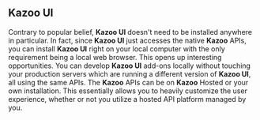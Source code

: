 ## Kazoo UI

Contrary to popular belief, **Kazoo UI** doesn't need to be installed anywhere in particular. In fact, since **Kazoo UI** just accesses the native **Kazoo** APIs, you can install **Kazoo UI** right on your local computer with the only requirement being a local web browser.
This opens up interesting opportunities. You can develop **Kazoo UI** add-ons locally without touching your production servers which are running a different version of **Kazoo UI**, all using the same APIs. The **Kazoo** APIs can be on **Kazoo** Hosted or your own installation. This essentially allows you to heavily customize the user experience, whether or not you utilize a hosted API platform managed by you.
 
